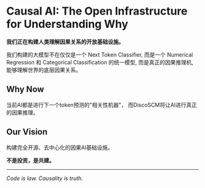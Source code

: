 # Causal AI: The Open Infrastructure for Understanding Why

**我们正在构建人类理解因果关系的开放基础设施。**

我们构建的大模型不在仅仅是一个 Next Token Classifier, 而是一个 Numerical Regression 和 Categorical Classification 的统一模型, 而是真正的因果推理机, 能够理解世界的底层因果关系。

## Why Now

当前AI都是进行下一个token预测的"相关性机器"， 而DiscoSCM将让AI进行真正的因果推理。

## Our Vision

构建完全开源、去中心化的因果AI基础设施。

**不是投资，是共建。**

---

*Code is law. Causality is truth.*